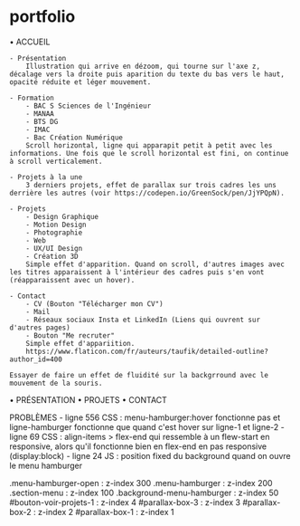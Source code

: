 # portfolio

• ACCUEIL

    - Présentation
        Illustration qui arrive en dézoom, qui tourne sur l'axe z, décalage vers la droite puis aparition du texte du bas vers le haut, opacité réduite et léger mouvement.

    - Formation
        - BAC S Sciences de l'Ingénieur
        - MANAA
        - BTS DG
        - IMAC
        - Bac Création Numérique
        Scroll horizontal, ligne qui apparapit petit à petit avec les informations. Une fois que le scroll horizontal est fini, on continue à scroll verticalement.

    - Projets à la une
        3 derniers projets, effet de parallax sur trois cadres les uns derrière les autres (voir https://codepen.io/GreenSock/pen/JjYPQpN).

    - Projets
        - Design Graphique
        - Motion Design
        - Photographie
        - Web
        - UX/UI Design
        - Création 3D
        Simple effet d'apparition. Quand on scroll, d'autres images avec les titres apparaissent à l'intérieur des cadres puis s'en vont (réapparaissent avec un hover).

    - Contact
        - CV (Bouton "Télécharger mon CV")
        - Mail
        - Réseaux sociaux Insta et LinkedIn (Liens qui ouvrent sur d'autres pages)
        - Bouton "Me recruter"
        Simple effet d'appariition.
        https://www.flaticon.com/fr/auteurs/taufik/detailed-outline?author_id=400

    Essayer de faire un effet de fluidité sur la backgrround avec le mouvement de la souris.

• PRÉSENTATION
• PROJETS
• CONTACT



PROBLÈMES
    - ligne 556 CSS : menu-hamburger:hover fonctionne pas et ligne-hamburger fonctionne que quand c'est hover sur ligne-1 et ligne-2
    - ligne 69 CSS : align-items > flex-end qui ressemble à un flew-start en responsive, alors qu'il fonctionne bien en flex-end en pas responsive (display:block)
    - ligne 24 JS : position fixed du background quand on ouvre le menu hamburger



.menu-hamburger-open : z-index 300
.menu-hamburger : z-index 200
.section-menu : z-index 100
.background-menu-hamburger : z-index 50
#bouton-voir-projets-1 : z-index 4
#parallax-box-3 : z-index 3
#parallax-box-2 : z-index 2
#parallax-box-1 : z-index 1